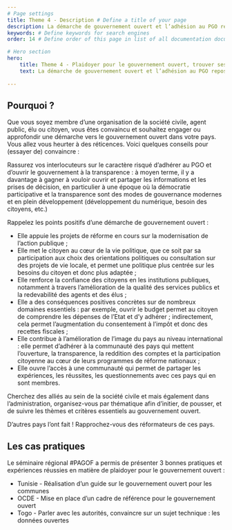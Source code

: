 ```yaml
---
# Page settings
title: Theme 4 - Description # Define a title of your page
description: La démarche de gouvernement ouvert et l’adhésion au PGO reposent toutes deux sur une entente et une volonté commune de la société civile et de l’administration. Au-delà de ces objectifs communs et partagés, cela nécessite une structuration interne de la société civile et de l’administration autour du gouvernement ouvert et de l’adhésion au PGO. # Define a description of your page
keywords: # Define keywords for search engines
order: 14 # Define order of this page in list of all documentation documents

# Hero section
hero:
    title: Theme 4 - Plaidoyer pour le gouvernement ouvert, trouver ses alliés et les convaincre
    text: La démarche de gouvernement ouvert et l’adhésion au PGO reposent toutes deux sur une entente et une volonté commune de la société civile et de l’administration. Au-delà de ces objectifs communs et partagés, cela nécessite une structuration interne de la société civile et de l’administration autour du gouvernement ouvert et de l’adhésion au PGO.
    
---
```


## Pourquoi ?

Que vous soyez membre d’une organisation de la société civile, agent public, élu ou citoyen, vous êtes convaincu et souhaitez engager ou approfondir une démarche vers le gouvernement ouvert dans votre pays. Vous allez vous heurter à des réticences. Voici quelques conseils pour (essayer de) convaincre : 

Rassurez vos interlocuteurs sur le caractère risqué d’adhérer au PGO et d’ouvrir le gouvernement à la transparence : à moyen terme, il y a davantage à gagner à vouloir ouvrir et partager les informations et les prises de décision, en particulier à une époque où la démocratie participative et la transparence sont des modes de gouvernance modernes et en plein développement (développement du numérique, besoin des citoyens, etc.)

Rappelez les points positifs d’une démarche de gouvernement ouvert : 

* Elle appuie les projets de réforme en cours sur la modernisation de l’action publique ;
* Elle met le citoyen au cœur de la vie politique, que ce soit par sa participation aux choix des orientations politiques ou consultation sur des projets de vie locale, et permet une politique plus centrée sur les besoins du citoyen et donc plus adaptée ;
* Elle renforce la confiance des citoyens en les institutions publiques, notamment à travers l’amélioration de la qualité des services publics et la redevabilité des agents et des élus ;
* Elle a des conséquences positives concrètes sur de nombreux domaines essentiels : par exemple, ouvrir le budget permet au citoyen de comprendre les dépenses de l’Etat et d’y adhérer ; indirectement, cela permet l’augmentation du consentement à l’impôt et donc des recettes fiscales ; 
* Elle contribue à l’amélioration de l’image du pays au niveau international : elle permet d’adhérer à la communauté des pays qui mettent l’ouverture, la transparence, la reddition des comptes et la participation citoyenne au cœur de leurs programmes de réforme nationaux ; 
* Elle ouvre l’accès à une communauté qui permet de partager les expériences, les réussites, les questionnements avec ces pays qui en sont membres.

Cherchez des alliés au sein de la société civile et mais également dans l’administration, organisez-vous par thématique afin d’initier, de pousser, et de suivre les thèmes et critères essentiels au gouvernement ouvert.

D’autres pays l’ont fait ! Rapprochez-vous des réformateurs de ces pays. 

## Les cas pratiques

Le séminaire régional #PAGOF a permis de présenter 3 bonnes pratiques et expériences réussies en matière de plaidoyer pour le gouvernement ouvert :

* Tunisie - Réalisation d’un guide sur le gouvernement ouvert pour les communes 
* OCDE - Mise en place d’un cadre de référence pour le gouvernement ouvert
* Togo - Parler avec les autorités, convaincre sur un sujet technique : les données ouvertes 
